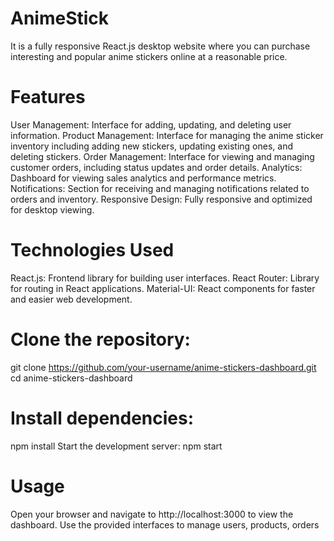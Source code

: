 # AnimeStick

It is a fully responsive React.js desktop website where you can purchase interesting and popular anime stickers online at a reasonable price.

# Features
User Management: Interface for adding, updating, and deleting user information.
Product Management: Interface for managing the anime sticker inventory including adding new stickers, updating existing ones, and deleting stickers.
Order Management: Interface for viewing and managing customer orders, including status updates and order details.
Analytics: Dashboard for viewing sales analytics and performance metrics.
Notifications: Section for receiving and managing notifications related to orders and inventory.
Responsive Design: Fully responsive and optimized for desktop viewing.
# Technologies Used
React.js: Frontend library for building user interfaces.
React Router: Library for routing in React applications.
Material-UI: React components for faster and easier web development.
# Clone the repository:
git clone https://github.com/your-username/anime-stickers-dashboard.git
cd anime-stickers-dashboard
# Install dependencies:
npm install
Start the development server:
npm start
# Usage
Open your browser and navigate to http://localhost:3000 to view the dashboard.
Use the provided interfaces to manage users, products, orders


